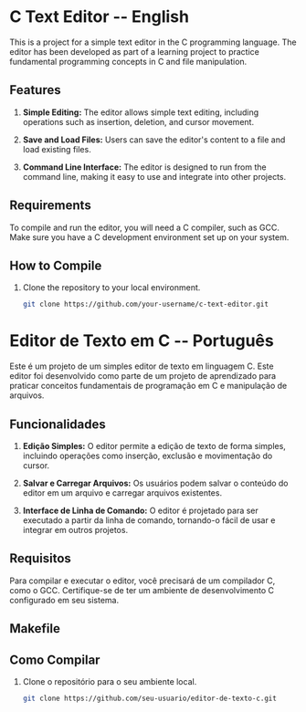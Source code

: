 # C Text Editor -- English

This is a project for a simple text editor in the C programming language. The editor has been developed as part of a learning project to practice fundamental programming concepts in C and file manipulation.

## Features

1. **Simple Editing:** The editor allows simple text editing, including operations such as insertion, deletion, and cursor movement.

2. **Save and Load Files:** Users can save the editor's content to a file and load existing files.

3. **Command Line Interface:** The editor is designed to run from the command line, making it easy to use and integrate into other projects.

## Requirements

To compile and run the editor, you will need a C compiler, such as GCC. Make sure you have a C development environment set up on your system.

## How to Compile

1. Clone the repository to your local environment.
   ```bash
   git clone https://github.com/your-username/c-text-editor.git


# Editor de Texto em C -- Português

Este é um projeto de um simples editor de texto em linguagem C. Este editor foi desenvolvido como parte de um projeto de aprendizado para praticar conceitos fundamentais de programação em C e manipulação de arquivos.

## Funcionalidades

1. **Edição Simples:** O editor permite a edição de texto de forma simples, incluindo operações como inserção, exclusão e movimentação do cursor.

2. **Salvar e Carregar Arquivos:** Os usuários podem salvar o conteúdo do editor em um arquivo e carregar arquivos existentes.

3. **Interface de Linha de Comando:** O editor é projetado para ser executado a partir da linha de comando, tornando-o fácil de usar e integrar em outros projetos.

## Requisitos

Para compilar e executar o editor, você precisará de um compilador C, como o GCC. Certifique-se de ter um ambiente de desenvolvimento C configurado em seu sistema.

## Makefile


## Como Compilar

1. Clone o repositório para o seu ambiente local.
   ```bash
   git clone https://github.com/seu-usuario/editor-de-texto-c.git


